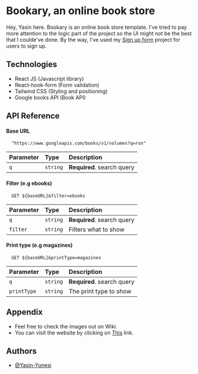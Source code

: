 # Bookary, an online book store

Hey, Yasin here. Bookary is an online book store template. I've tried to pay more
attention to the logic part of the project so the UI might not be the best that I
coulde've done. By the way, I've used my 
[Sign up form](https://github.com/YasinYunesi/SignUp-form) project for users to sign up.


## Technologies

 - React JS (Javascript library)
 - React-hook-form (Form validation)
 - Tailwind CSS (Styling and positioning)
 - Google books API (Book API)
 
 ## API Reference

#### Base URL

```http
  "https://www.googleapis.com/books/v1/volumes?q=run"
```

| Parameter | Type     | Description                |
| :-------- | :------- | :------------------------- |
| `q`       | `string` | **Required**. search query |

#### Filter (e.g ebooks)

```http
  GET ${baseURL}&filter=ebooks
```

| Parameter | Type     | Description                |
| :-------- | :------- | :------------------------- |
| `q`       | `string` | **Required**. search query |
| `filter`  | `string` |  Filters what to show      |

#### Print type (e.g magazines)

```http
  GET ${baseURL}&printType=magazines
```

| Parameter | Type     | Description                          |
| :-------- | :------- | :----------------------------------- |
| `q`       | `string` | **Required**. search query |
| `printType`   | `string` | The print type to show |


## Appendix

- Feel free to check the images out on Wiki.
- You can visit the website by clicking on [This](https://bookary.vercel.app/) link.


## Authors

- [@Yasin-Yunesi](https://findyasinyunesi.vercel.app/)
